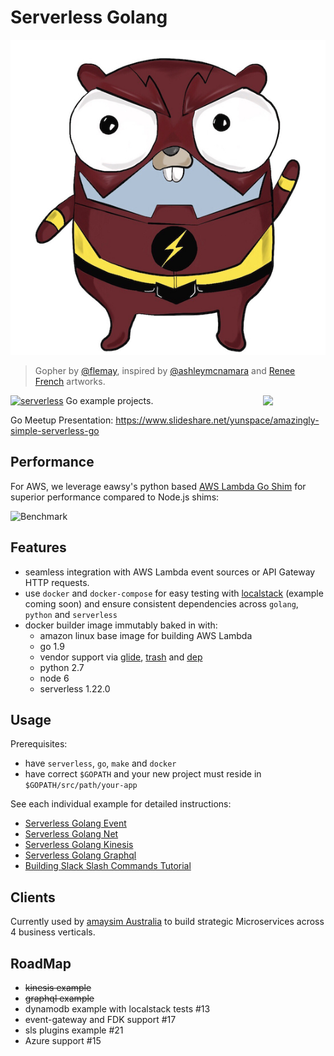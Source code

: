 # Serverless Golang

![alt text](./gopher.jpg "Serverless Golang Gopher")
> Gopher by [@flemay](https://github.com/flemay), inspired by [@ashleymcnamara](https://github.com/ashleymcnamara) and [Renee French](http://reneefrench.blogspot.com.au/) artworks.

[<img
src="https://rawgit.com/justserverless/awesome-serverless/master/logo_serverless.png"
align="right" width="100">](http://serverless.com)

[![serverless](http://public.serverless.com/badges/v3.svg)](http://www.serverless.com) Go example projects. 

Go Meetup Presentation: https://www.slideshare.net/yunspace/amazingly-simple-serverless-go

## Performance
For AWS, we leverage eawsy's python based [AWS Lambda Go Shim](https://github.com/eawsy/aws-lambda-go-shim) for superior 
performance compared to Node.js shims:

![Benchmark](https://raw.githubusercontent.com/eawsy/aws-lambda-go-shim/master/asset/bench_1000.png)

## Features
- seamless integration with AWS Lambda event sources or API Gateway HTTP requests.
- use `docker` and `docker-compose` for easy testing with [localstack](https://github.com/localstack/localstack) (example coming soon) and ensure consistent dependencies across `golang`, `python` and `serverless`
- docker builder image immutably baked in with: 
  - amazon linux base image for building AWS Lambda
  - go 1.9
  - vendor support via [glide](https://github.com/Masterminds/glide), [trash](https://github.com/rancher/trash) and [dep](https://github.com/golang/dep)
  - python 2.7
  - node 6
  - serverless 1.22.0

## Usage
Prerequisites:
- have `serverless`, `go`, `make` and `docker`
- have correct `$GOPATH` and your new project must reside in `$GOPATH/src/path/your-app`

See each individual example for detailed instructions:

- [Serverless Golang Event](https://github.com/yunspace/serverless-golang/blob/master/examples/aws-golang-event/)
- [Serverless Golang Net](https://github.com/yunspace/serverless-golang/blob/master/examples/aws-golang-net/)
- [Serverless Golang Kinesis](https://github.com/yunspace/serverless-golang/blob/master/examples/aws-golang-kinesis/)
- [Serverless Golang Graphql](https://github.com/yunspace/serverless-golang/blob/master/examples/aws-golang-graphql/)
- [Building Slack Slash Commands Tutorial](https://medium.com/@kmarquardsen/serverless-slack-commands-with-go-the-serverless-framework-fa9f3480437c)

## Clients
Currently used by [amaysim Australia](https://www.amaysim.com.au/) to build strategic Microservices across 4 business verticals.

## RoadMap
- ~~kinesis example~~
- ~~graphql example~~
- dynamodb example with localstack tests #13
- event-gateway and FDK support #17
- sls plugins example #21
- Azure support #15
